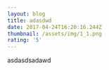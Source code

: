 ```yaml
---
layout: blog
title: adasdwd
date: 2017-04-24T16:20:16.244Z
thumbnail: /assets/img/1_1.png
rating: '5'
---
```

asdasdsadawd
